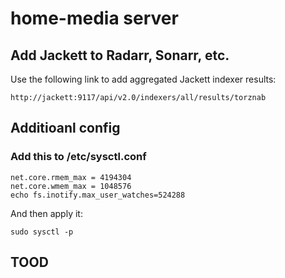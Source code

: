 # home-media server

## Add Jackett to Radarr, Sonarr, etc.

Use the following link to add aggregated Jackett indexer results:

    http://jackett:9117/api/v2.0/indexers/all/results/torznab

## Additioanl config

### Add this to /etc/sysctl.conf

```
net.core.rmem_max = 4194304
net.core.wmem_max = 1048576
echo fs.inotify.max_user_watches=524288
```

And then apply it:

    sudo sysctl -p



## TOOD
